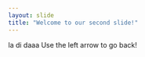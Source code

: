 ```yaml
---
layout: slide
title: "Welcome to our second slide!"
---
```

la di daaa
Use the left arrow to go back!

